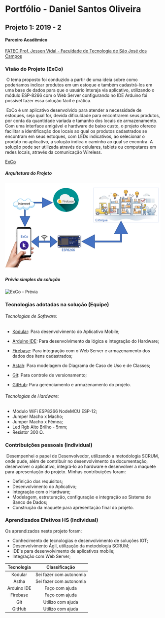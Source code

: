 # Portfólio - Daniel Santos Oliveira



## Projeto 1: 2019 - 2



#### Parceiro Acadêmico

[FATEC Prof. Jessen Vidal - Faculdade de Tecnologia de São José dos Campos](http://fatecsjc-prd.azurewebsites.net/)



### Visão do Projeto (ExCo)

​	O tema proposto foi conduzido a partir de uma ideia sobre como poderíamos indicar produtos em um estoque e também cadastrá-los em uma base de dados para que o usuário interaja via aplicativo, utilizando o módulo ESP-8266 com o Web Server configurando no IDE Arduino foi possível fazer essa solução fácil e prática.

​	ExCo é um aplicativo desenvolvido para atender a necessidade de estoques, seja qual for, devida dificuldade para encontrarem seus produtos, por conta da quantidade variada e tamanho dos locais de armazenamento. Com uma interface amigável e hardware de baixo custo, o projeto oferece facilitar a identificação dos locais ao qual os produtos cadastrados se encontram em seus estoques, com LEDs indicativos, ao selecionar o produto no aplicativo, a solução indica o caminho ao qual se encontra. A solução pode ser utilizada através de celulares, tablets ou computares em redes locais, através da comunicação Wireless.

[ExCo](https://github.com/danielsantosoliveira/ExCo)

##### Arquitetura do Projeto

![Arquitetura do Projeto](https://github.com/danielsantosoliveira/Portfolio-Daniel-Santos-Oliveira/blob/main/resources/img/arquitetura.PNG)

##### Prévia simples da solução

![ExCo - Prévia](.\resources\gif\previasimplificada.gif)





### Tecnologias adotadas na solução (Equipe)



###### Tecnologias de Software:

- [Kodular](https://www.kodular.io/): Para desenvolvimento do Aplicativo Mobile;

- [Arduino IDE](https://www.arduino.cc/en/software): Para desenvolvimento da lógica e integração do Hardware;

- [Firebase](https://firebase.google.com/): Para integração com o Web Server e armazenamento dos dados dos itens cadastrados;

- [Astah](https://astah.net/): Para modelagem do Diagrama de Caso de Uso e de Classes;

- [Git](https://git-scm.com/): Para controle de versionamento;

- [GitHub](https://github.com/): Para gerenciamento e armazenamento do projeto.

  

###### Tecnologias de Hardware:

- Módulo WiFi ESP8266 NodeMCU ESP-12;
- Jumper Macho x Macho;
- Jumper Macho x Fêmea;
- Led Rgb Alto Brilho - 5mm;
- Resistor 300 Ω.



### Contribuições pessoais (Individual)

​	Desempenhei o papel de Desenvolvedor, utilizando a metodologia SCRUM, onde pude, além de contribuir no desenvolvimento da documentação, desenvolver o aplicativo, integrá-lo ao hardware e desenvolver a maquete para apresentação do projeto. Minhas contribuições foram:

- Definição dos requisitos;
- Desenvolvimento do Aplicativo;
- Integração com o Hardware;
- Modelagem, estruturação, configuração e integração ao Sistema de Banco de Dados;
- Construção da maquete para apresentação final do projeto.



### Aprendizados Efetivos HS (Individual)

Os aprendizados neste projeto foram:

- Conhecimento de tecnologias e desenvolvimento de soluções IOT;
- Desenvolvimento Ágil, utilização da metodologia SCRUM;
- IDE's para desenvolvimento de aplicativos mobile;
- Integração com Web Server;



| Tecnologia  |      Classificação      |
| :---------: | :---------------------: |
|   Kodular   | Sei fazer com autonomia |
|    Astha    | Sei fazer com autonomia |
| Arduino IDE |     Faço com ajuda      |
|  Firebase   |     Faço com ajuda      |
|     Git     |    Utilizo com ajuda    |
|   GitHub    |    Utilizo com ajuda    |








